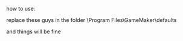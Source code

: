 how to use:

replace these guys in the folder \Program Files\GameMaker\defaults

and things will be fine